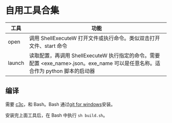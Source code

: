 # 自用工具合集

| 工具   | 功能                                                                                                                           |
| ------ | ------------------------------------------------------------------------------------------------------------------------------ |
| open   | 调用 ShellExecuteW 打开文件或执行命令。类似双击打开文件、start 命令                                                            |
| launch | 读取配置，再调用 ShellExecuteW 执行指定的命令。需要配置 <exe_name>.json。exe_name 可以是任意名称。适合作为 python 脚本的启动器 |

## 编译

需要 [c3c](https://github.com/c3lang/c3c)，和 Bash。Bash 通过[git for windows](https://gitforwindows.org/)安装。

安装完上面工具后，在 Bash 中执行 `sh build.sh`。
